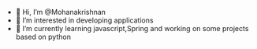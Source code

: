 - 👋 Hi, I’m @Mohanakrishnan
- 👀 I’m interested in developing applications
- 🌱 I’m currently learning javascript,Spring and working on some projects based on python

<!---
MohanaDearo/MohanaDearo is a ✨ special ✨ repository because its `README.md` (this file) appears on your GitHub profile.
You can click the Preview link to take a look at your changes.
--->
